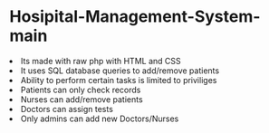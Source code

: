 # Hosipital-Management-System-main
 
<li>Its made with raw php with HTML and CSS
<li>It uses SQL database queries to add/remove patients
<li>Ability to perform certain tasks is limited to priviliges
<li>Patients can only check records
<li>Nurses can add/remove patients
<li>Doctors can assign tests
<li>Only admins can add new Doctors/Nurses
